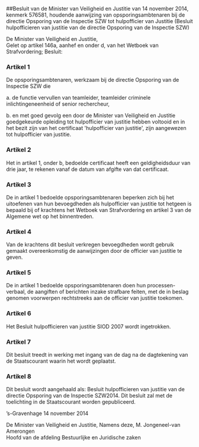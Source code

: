 <meta http-equiv='Content-Type' content='text/html; charset=utf-8' />

##Besluit van de Minister van Veiligheid en Justitie van 14 november 2014, kenmerk 576581, houdende aanwijzing van opsporingsambtenaren bij de directie Opsporing van de Inspectie SZW tot hulpofficier van Justitie (Besluit hulpofficieren van justitie van de directie Opsporing van de Inspectie SZW)

De Minister van Veiligheid en Justitie,  
Gelet op artikel 146a, aanhef en onder d, van het Wetboek van Strafvordering;
Besluit:    

### Artikel  1  

De opsporingsambtenaren, werkzaam bij de directie Opsporing van de Inspectie SZW die 

a. de functie vervullen van teamleider, teamleider criminele inlichtingeneenheid of senior rechercheur,  

b. en met goed gevolg een door de Minister van Veiligheid en Justitie goedgekeurde opleiding tot hulpofficier van justitie hebben voltooid en in het bezit zijn van het certificaat 'hulpofficier van justitie', zijn aangewezen tot hulpofficier van justitie.   

### Artikel  2  

Het in artikel 1, onder b, bedoelde certificaat heeft een geldigheidsduur van drie jaar, te rekenen vanaf de datum van afgifte van dat certificaat. 

### Artikel  3  

De in artikel 1 bedoelde opsporingsambtenaren beperken zich bij het uitoefenen van hun bevoegdheden als hulpofficier van justitie tot hetgeen is bepaald bij of krachtens het Wetboek van Strafvordering en artikel 3 van de Algemene wet op het binnentreden. 

### Artikel  4  

Van de krachtens dit besluit verkregen bevoegdheden wordt gebruik gemaakt overeenkomstig de aanwijzingen door de officier van justitie te geven. 

### Artikel  5  

De in artikel 1 bedoelde opsporingsambtenaren doen hun processen-verbaal, de aangiften of berichten inzake strafbare feiten, met de in beslag genomen voorwerpen rechtstreeks aan de officier van justitie toekomen. 

### Artikel  6  

Het Besluit hulpofficieren van justitie SIOD 2007 wordt ingetrokken. 

### Artikel  7  

Dit besluit treedt in werking met ingang van de dag na de dagtekening van de Staatscourant waarin het wordt geplaatst. 

### Artikel  8  

Dit besluit wordt aangehaald als: Besluit hulpofficieren van justitie van de directie Opsporing van de Inspectie SZW2014. 
Dit besluit zal met de toelichting in de Staatscourant worden gepubliceerd.   

’s-Gravenhage 
14 november 2014   

De 
Minister van Veiligheid en Justitie, Namens deze, 
M. Jongeneel-van Amerongen  
Hoofd van de afdeling Bestuurlijke en Juridische zaken    
